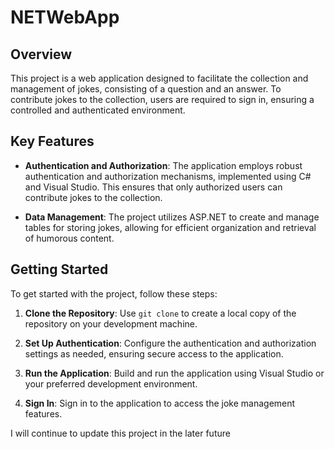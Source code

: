 # NETWebApp

## Overview

This project is a web application designed to facilitate the collection and management of jokes, consisting of a question and an answer. To contribute jokes to the collection, users are required to sign in, ensuring a controlled and authenticated environment.

## Key Features

- **Authentication and Authorization**: The application employs robust authentication and authorization mechanisms, implemented using C# and Visual Studio. This ensures that only authorized users can contribute jokes to the collection.

- **Data Management**: The project utilizes ASP.NET to create and manage tables for storing jokes, allowing for efficient organization and retrieval of humorous content.

## Getting Started

To get started with the project, follow these steps:

1. **Clone the Repository**: Use `git clone` to create a local copy of the repository on your development machine.

2. **Set Up Authentication**: Configure the authentication and authorization settings as needed, ensuring secure access to the application.

3. **Run the Application**: Build and run the application using Visual Studio or your preferred development environment.

4. **Sign In**: Sign in to the application to access the joke management features.

I will continue to update this project in the later future
